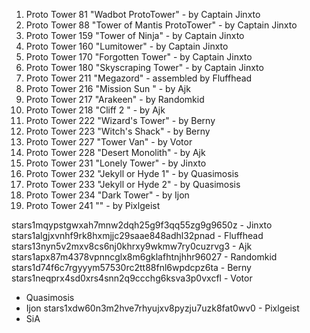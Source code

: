 
1. Proto Tower 81 "Wadbot ProtoTower" - by Captain Jinxto
2. Proto Tower 88 "Tower of Mantis ProtoTower" - by Captain Jinxto
3. Proto Tower 159 "Tower of Ninja" - by Captain Jinxto
4. Proto Tower 160 "Lumitower" - by Captain Jinxto
5. Proto Tower 170 "Forgotten Tower" - by Captain Jinxto
6. Proto Tower 180 "Skyscraping Tower" - by Captain Jinxto
7. Proto Tower 211 "Megazord" - assembled by Fluffhead
8. Proto Tower 216 "Mission Sun " - by Ajk
9. Proto Tower 217 "Arakeen" - by Randomkid
10. Proto Tower 218 "Cliff 2 " - by Ajk
11. Proto Tower 222 "Wizard's Tower" - by Berny
12. Proto Tower 223 "Witch's Shack" - by Berny
13. Proto Tower 227 "Tower Van" - by Votor
14. Proto Tower 228 "Desert Monolith" - by Ajk
15. Proto Tower 231 "Lonely Tower" - by Jinxto
16. Proto Tower 232 "Jekyll or Hyde 1" - by Quasimosis
17. Proto Tower 233 "Jekyll or Hyde 2" - by Quasimosis
18. Proto Tower 234 "Dark Tower" - by Ijon
19. Proto Tower 241 "" - by Pixlgeist


stars1mqypstgwxah7mnw2dqh25g9f3qq55zg9g9650z - Jinxto
stars1algjxvnhf9rk8hxmjjc29saae848adhl32pnad - Fluffhead
stars13nyn5v2mxv8cs6nj0khrxy9wkmw7ry0cuzrvg3 - Ajk
stars1apx87m4378vpnncglx8m6gklafhtnjhhr96027 - Randomkid
stars1d74f6c7rgyyym57530rc2tt88fnl6wpdcpz6ta - Berny
stars1neqprx4sd0xrs4snn2q9ccchg6ksva3p0vxcfl - Votor
- Quasimosis
- Ijon
stars1xdw60n3m2hve7rhyujxv8pyzju7uzk8fat0wv0 - Pixlgeist
- SiA

